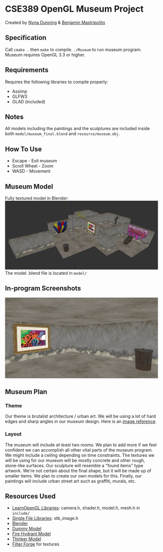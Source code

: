 # CSE389 OpenGL Museum Project
Created by [Nyna Dunning](https://github.com/raikazz) & [Benjamin Mastripolito](https://github.com/Lemoncreme)

## Specification
Call `cmake .` then `make` to compile. `./Museum` to run museum program. 
Museum requires OpenGL 3.3 or higher.

## Requirements
Requires the following libraries to compile properly:

- Assimp
- GLFW3
- GLAD (included)

## Notes
All models including the paintings and the sculptures are included inside both `model/museum_final.blend` and `resource/museum.obj`.

## How To Use
- Escape - Exit museum
- Scroll Wheel - Zoom
- WASD - Movement

## Museum Model
Fully textured model in Blender:
![](./media/museum_textured_blender.JPG)
The model .blend file is located in `model/`

## In-program Screenshots
![](./media/sc1.jpg)

## Museum Plan

### Theme
Our theme is brutalist architecture / urban art. We will be using a lot of hard edges and sharp angles in our museum design. Here is an [image reference](https://cdn-images-1.medium.com/max/2000/1*S6RfbHdsLvjOzgl0dWhzgA.jpeg).

### Layout
The museum will include *at least* two rooms. We plan to add more if we feel confident we can accomplish all other vital parts of the museum program.
We might include a ceiling depending on time constraints.
The textures we will be using for our museum will be mostly concrete and other rough, stone-like surfaces.
Our sculpture will resemble a "found items" type artwork. We're not certain about the final shape, but it will be made up of smaller items. We plan to create our own models for this. 
Finally, our paintings will include urban street art such as graffiti, murals, etc. 

## Resources Used
- [LearnOpenGL Libraries](https://learnopengl.com/): camera.h, shader.h, model.h, mesh.h in `include/`
- [Single File Libraries](https://github.com/nothings/stb): stb_image.h
- [Blender](https://www.blender.org)
- [Dummy Model](https://www.turbosquid.com/3d-models/free-obj-mode-dummy/662719)
- [Fire Hydrant Model](https://www.turbosquid.com/3d-models/free-hydrant-3d-model/1006257)
- [Thinker Model](https://www.thingiverse.com/thing:34343)
- [Filter Forge](https://www.filterforge.com) for textures
